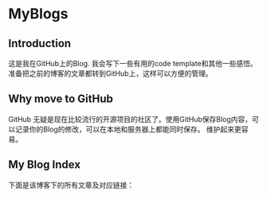MyBlogs
==========

Introduction
----------
这是我在GitHub上的Blog.
我会写下一些有用的code template和其他一些感悟。
准备把之前的博客的文章都转到GitHub上，这样可以方便的管理。

Why move to GitHub
----------
GitHub 无疑是现在比较流行的开源项目的社区了。使用GitHub保存Blog内容，可以记录你的Blog的修改，可以在本地和服务器上都能同时保存。
维护起来更容易。

My Blog Index
----------
下面是该博客下的所有文章及对应链接：
